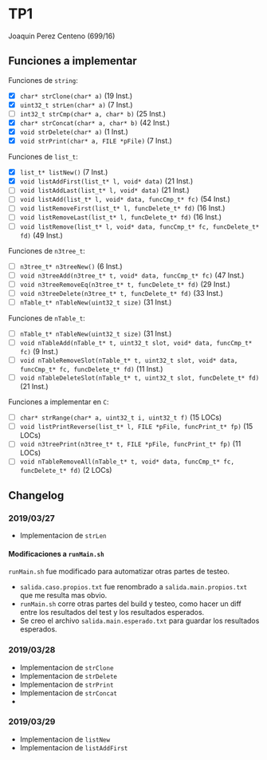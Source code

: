 # TP1

Joaquin Perez Centeno (699/16)

## Funciones a implementar

Funciones de `string`:
- [X] `char* strClone(char* a)` (19 Inst.)
- [X] `uint32_t strLen(char* a)` (7 Inst.)
- [ ] `int32_t strCmp(char* a, char* b)` (25 Inst.)
- [X] `char* strConcat(char* a, char* b)` (42 Inst.)
- [X] `void strDelete(char* a)` (1 Inst.)
- [X] `void strPrint(char* a, FILE *pFile)` (7 Inst.)

Funciones de `list_t`:
- [X] `list_t* listNew()` (7 Inst.)
- [X] `void listAddFirst(list_t* l, void* data)` (21 Inst.)
- [ ] `void listAddLast(list_t* l, void* data)` (21 Inst.)
- [ ] `void listAdd(list_t* l, void* data, funcCmp_t* fc)` (54 Inst.)
- [ ] `void listRemoveFirst(list_t* l, funcDelete_t* fd)` (16 Inst.)
- [ ] `void listRemoveLast(list_t* l, funcDelete_t* fd)` (16 Inst.)
- [ ] `void listRemove(list_t* l, void* data, funcCmp_t* fc, funcDelete_t* fd)` (49 Inst.)

Funciones de `n3tree_t`:
- [ ] `n3tree_t* n3treeNew()` (6 Inst.)
- [ ] `void n3treeAdd(n3tree_t* t, void* data, funcCmp_t* fc)` (47 Inst.)
- [ ] `void n3treeRemoveEq(n3tree_t* t, funcDelete_t* fd)` (29 Inst.)
- [ ] `void n3treeDelete(n3tree_t* t, funcDelete_t* fd)` (33 Inst.)
- [ ] `nTable_t* nTableNew(uint32_t size)` (31 Inst.)

Funciones de `nTable_t`:
- [ ] `nTable_t* nTableNew(uint32_t size)` (31 Inst.)
- [ ] `void nTableAdd(nTable_t* t, uint32_t slot, void* data, funcCmp_t* fc)` (9 Inst.)
- [ ] `void nTableRemoveSlot(nTable_t* t, uint32_t slot, void* data, funcCmp_t* fc, funcDelete_t* fd)` (11 Inst.)
- [ ] `void nTableDeleteSlot(nTable_t* t, uint32_t slot, funcDelete_t* fd)` (21 Inst.)

Funciones a implementar en `C`:
- [ ] `char* strRange(char* a, uint32_t i, uint32_t f)` (15 LOCs)
- [ ] `void listPrintReverse(list_t* l, FILE *pFile, funcPrint_t* fp)` (15 LOCs)
- [ ] `void n3treePrint(n3tree_t* t, FILE *pFile, funcPrint_t* fp)` (11 LOCs)
- [ ] `void nTableRemoveAll(nTable_t* t, void* data, funcCmp_t* fc, funcDelete_t* fd)` (2 LOCs)

## Changelog

### 2019/03/27

- Implementacion de `strLen`

#### Modificaciones a `runMain.sh`

`runMain.sh` fue modificado para automatizar otras partes de testeo.

- `salida.caso.propios.txt` fue renombrado a `salida.main.propios.txt` que me
  resulta mas obvio.
- `runMain.sh` corre otras partes del build y testeo, como hacer un diff entre
  los resultados del test y los resultados esperados.
- Se creo el archivo `salida.main.esperado.txt` para guardar los resultados
  esperados.

### 2019/03/28

- Implementacion de `strClone`
- Implementacion de `strDelete`
- Implementacion de `strPrint`
- Implementacion de `strConcat`
- 
### 2019/03/29

- Implementacion de `listNew`
- Implementacion de `listAddFirst`

